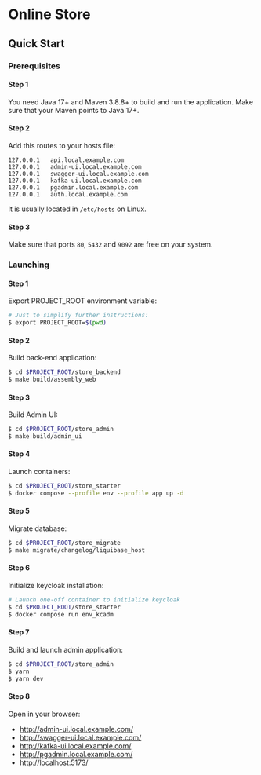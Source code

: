 # Online Store

## Quick Start

### Prerequisites

#### Step 1

You need Java 17+ and Maven 3.8.8+ to build and run the application. Make sure that your Maven points to Java 17+.

#### Step 2

Add this routes to your hosts file:

```
127.0.0.1   api.local.example.com
127.0.0.1   admin-ui.local.example.com
127.0.0.1   swagger-ui.local.example.com
127.0.0.1   kafka-ui.local.example.com
127.0.0.1   pgadmin.local.example.com
127.0.0.1   auth.local.example.com
```

It is usually located in `/etc/hosts` on Linux.

#### Step 3

Make sure that ports `80`, `5432` and `9092` are free on your system.

### Launching

#### Step 1

Export PROJECT_ROOT environment variable:

```bash
# Just to simplify further instructions:
$ export PROJECT_ROOT=$(pwd)
```

#### Step 2

Build back-end application:

```bash
$ cd $PROJECT_ROOT/store_backend
$ make build/assembly_web
```

#### Step 3

Build Admin UI:

```bash
$ cd $PROJECT_ROOT/store_admin
$ make build/admin_ui
```

#### Step 4

Launch containers:

```bash
$ cd $PROJECT_ROOT/store_starter
$ docker compose --profile env --profile app up -d
```

#### Step 5

Migrate database:

```bash
$ cd $PROJECT_ROOT/store_migrate
$ make migrate/changelog/liquibase_host
```

#### Step 6

Initialize keycloak installation:

```bash
# Launch one-off container to initialize keycloak
$ cd $PROJECT_ROOT/store_starter
$ docker compose run env_kcadm
```

#### Step 7

Build and launch admin application:

```bash
$ cd $PROJECT_ROOT/store_admin
$ yarn
$ yarn dev
```

#### Step 8

Open in your browser:

- http://admin-ui.local.example.com/
- http://swagger-ui.local.example.com/
- http://kafka-ui.local.example.com/
- http://pgadmin.local.example.com/
- http://localhost:5173/
